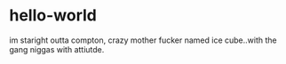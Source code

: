 # hello-world
im staright outta compton, crazy mother fucker named ice cube..with the gang niggas with attiutde.
